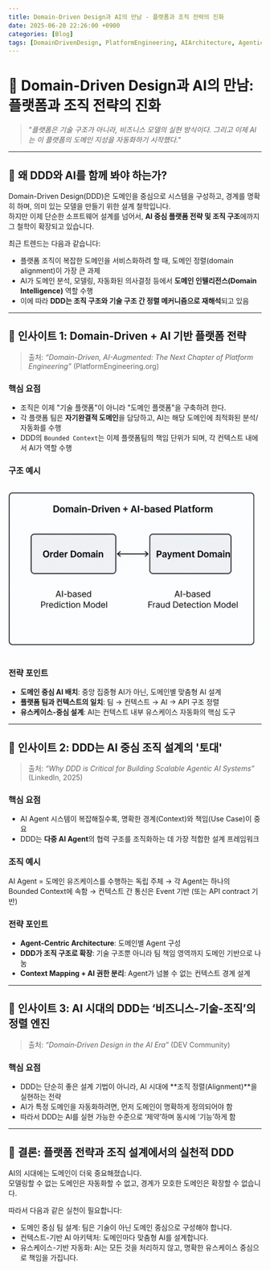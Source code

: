 ```yaml
---
title: Domain-Driven Design과 AI의 만남 - 플랫폼과 조직 전략의 진화
date: 2025-06-20 22:26:00 +0900
categories: [Blog]
tags: [DomainDrivenDesign, PlatformEngineering, AIArchitecture, AgenticAI, 조직전략]
---
```


# 🚀 Domain-Driven Design과 AI의 만남: 플랫폼과 조직 전략의 진화

> _"플랫폼은 기술 구조가 아니라, 비즈니스 모델의 실현 방식이다. 그리고 이제 AI는 이 플랫폼의 도메인 지성을 자동화하기 시작했다."_

---

## 📌 왜 DDD와 AI를 함께 봐야 하는가?

Domain-Driven Design(DDD)은 도메인을 중심으로 시스템을 구성하고, 경계를 명확히 하며, 의미 있는 모델을 만들기 위한 설계 철학입니다.  
하지만 이제 단순한 소프트웨어 설계를 넘어서, **AI 중심 플랫폼 전략 및 조직 구조**에까지 그 철학이 확장되고 있습니다.

최근 트렌드는 다음과 같습니다:

- 플랫폼 조직이 복잡한 도메인을 서비스화하려 할 때, 도메인 정렬(domain alignment)이 가장 큰 과제
- AI가 도메인 분석, 모델링, 자동화된 의사결정 등에서 **도메인 인텔리전스(Domain Intelligence)** 역할 수행
- 이에 따라 **DDD는 조직 구조와 기술 구조 간 정렬 메커니즘으로 재해석**되고 있음

---

## 🧠 인사이트 1: Domain-Driven + AI 기반 플랫폼 전략

> 출처: _“Domain-Driven, AI-Augmented: The Next Chapter of Platform Engineering”_ (PlatformEngineering.org)

### 핵심 요점

- 조직은 이제 "기술 플랫폼"이 아니라 "도메인 플랫폼"을 구축하려 한다.
- 각 플랫폼 팀은 **자기완결적 도메인**을 담당하고, AI는 해당 도메인에 최적화된 분석/자동화를 수행
- DDD의 `Bounded Context`는 이제 플랫폼팀의 책임 단위가 되며, 각 컨텍스트 내에서 AI가 역할 수행

### 구조 예시

![DDD-AI Platform](/assets/img/ddd-ai-structure.png)

### 전략 포인트

- **도메인 중심 AI 배치**: 중앙 집중형 AI가 아닌, 도메인별 맞춤형 AI 설계
- **플랫폼 팀과 컨텍스트의 일치**: 팀 → 컨텍스트 → AI → API 구조 정렬
- **유스케이스-중심 설계**: AI는 컨텍스트 내부 유스케이스 자동화의 핵심 도구

---

## 🧠 인사이트 2: DDD는 AI 중심 조직 설계의 '토대'

> 출처: _“Why DDD is Critical for Building Scalable Agentic AI Systems”_ (LinkedIn, 2025)

### 핵심 요점

- AI Agent 시스템이 복잡해질수록, 명확한 경계(Context)와 책임(Use Case)이 중요
- DDD는 **다중 AI Agent**의 협력 구조를 조직화하는 데 가장 적합한 설계 프레임워크

### 조직 예시

AI Agent = 도메인 유즈케이스를 수행하는 독립 주체
→ 각 Agent는 하나의 Bounded Context에 속함
→ 컨텍스트 간 통신은 Event 기반 (또는 API contract 기반)


### 전략 포인트

- **Agent-Centric Architecture**: 도메인별 Agent 구성
- **DDD가 조직 구조로 확장**: 기술 구조뿐 아니라 팀 책임 영역까지 도메인 기반으로 나눔
- **Context Mapping + AI 권한 분리**: Agent가 넘볼 수 없는 컨텍스트 경계 설계

---

## 🧠 인사이트 3: AI 시대의 DDD는 ‘비즈니스-기술-조직’의 정렬 엔진

> 출처: _“Domain‑Driven Design in the AI Era”_ (DEV Community)

### 핵심 요점

- DDD는 단순히 좋은 설계 기법이 아니라, AI 시대에 **조직 정렬(Alignment)**을 실현하는 전략
- AI가 특정 도메인을 자동화하려면, 먼저 도메인이 명확하게 정의되어야 함
- 따라서 DDD는 AI를 실현 가능한 수준으로 ‘제약’하며 동시에 ‘기능’하게 함

---

## 🧭 결론: 플랫폼 전략과 조직 설계에서의 실천적 DDD

AI의 시대에는 도메인이 더욱 중요해졌습니다.  
모델링할 수 없는 도메인은 자동화할 수 없고, 경계가 모호한 도메인은 확장할 수 없습니다.

따라서 다음과 같은 실천이 필요합니다:

- 도메인 중심 팀 설계: 팀은 기술이 아닌 도메인 중심으로 구성해야 합니다.
- 컨텍스트-기반 AI 아키텍처: 도메인마다 맞춤형 AI를 설계합니다.
- 유스케이스-기반 자동화: AI는 모든 것을 처리하지 않고, 명확한 유스케이스 중심으로 책임을 가집니다.

